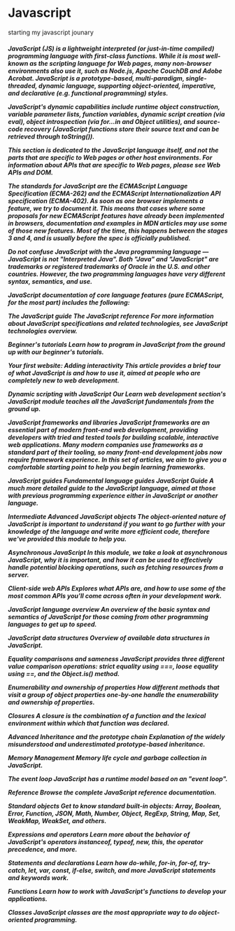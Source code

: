 # Javascript
starting my javascript jounary
<h5>
JavaScript (JS) is a lightweight interpreted (or just-in-time compiled) programming language with first-class functions. While it is most well-known as the scripting language for Web pages, many non-browser environments also use it, such as Node.js, Apache CouchDB and Adobe Acrobat. JavaScript is a prototype-based, multi-paradigm, single-threaded, dynamic language, supporting object-oriented, imperative, and declarative (e.g. functional programming) styles.

JavaScript's dynamic capabilities include runtime object construction, variable parameter lists, function variables, dynamic script creation (via eval), object introspection (via for...in and Object utilities), and source-code recovery (JavaScript functions store their source text and can be retrieved through toString()).

This section is dedicated to the JavaScript language itself, and not the parts that are specific to Web pages or other host environments. For information about APIs that are specific to Web pages, please see Web APIs and DOM.

The standards for JavaScript are the ECMAScript Language Specification (ECMA-262) and the ECMAScript Internationalization API specification (ECMA-402). As soon as one browser implements a feature, we try to document it. This means that cases where some proposals for new ECMAScript features have already been implemented in browsers, documentation and examples in MDN articles may use some of those new features. Most of the time, this happens between the stages 3 and 4, and is usually before the spec is officially published.

Do not confuse JavaScript with the Java programming language — JavaScript is not "Interpreted Java". Both "Java" and "JavaScript" are trademarks or registered trademarks of Oracle in the U.S. and other countries. However, the two programming languages have very different syntax, semantics, and use.

JavaScript documentation of core language features (pure ECMAScript, for the most part) includes the following:

The JavaScript guide
The JavaScript reference
For more information about JavaScript specifications and related technologies, see JavaScript technologies overview.

Beginner's tutorials
Learn how to program in JavaScript from the ground up with our beginner's tutorials.

Your first website: Adding interactivity
This article provides a brief tour of what JavaScript is and how to use it, aimed at people who are completely new to web development.

Dynamic scripting with JavaScript
Our Learn web development section's JavaScript module teaches all the JavaScript fundamentals from the ground up.

JavaScript frameworks and libraries
JavaScript frameworks are an essential part of modern front-end web development, providing developers with tried and tested tools for building scalable, interactive web applications. Many modern companies use frameworks as a standard part of their tooling, so many front-end development jobs now require framework experience. In this set of articles, we aim to give you a comfortable starting point to help you begin learning frameworks.

JavaScript guides
Fundamental language guides
JavaScript Guide
A much more detailed guide to the JavaScript language, aimed at those with previous programming experience either in JavaScript or another language.

Intermediate
Advanced JavaScript objects
The object-oriented nature of JavaScript is important to understand if you want to go further with your knowledge of the language and write more efficient code, therefore we've provided this module to help you.

Asynchronous JavaScript
In this module, we take a look at asynchronous JavaScript, why it is important, and how it can be used to effectively handle potential blocking operations, such as fetching resources from a server.

Client-side web APIs
Explores what APIs are, and how to use some of the most common APIs you'll come across often in your development work.

JavaScript language overview
An overview of the basic syntax and semantics of JavaScript for those coming from other programming languages to get up to speed.

JavaScript data structures
Overview of available data structures in JavaScript.

Equality comparisons and sameness
JavaScript provides three different value comparison operations: strict equality using ===, loose equality using ==, and the Object.is() method.

Enumerability and ownership of properties
How different methods that visit a group of object properties one-by-one handle the enumerability and ownership of properties.

Closures
A closure is the combination of a function and the lexical environment within which that function was declared.

Advanced
Inheritance and the prototype chain
Explanation of the widely misunderstood and underestimated prototype-based inheritance.

Memory Management
Memory life cycle and garbage collection in JavaScript.

The event loop
JavaScript has a runtime model based on an "event loop".

Reference
Browse the complete JavaScript reference documentation.

Standard objects
Get to know standard built-in objects: Array, Boolean, Error, Function, JSON, Math, Number, Object, RegExp, String, Map, Set, WeakMap, WeakSet, and others.

Expressions and operators
Learn more about the behavior of JavaScript's operators instanceof, typeof, new, this, the operator precedence, and more.

Statements and declarations
Learn how do-while, for-in, for-of, try-catch, let, var, const, if-else, switch, and more JavaScript statements and keywords work.

Functions
Learn how to work with JavaScript's functions to develop your applications.

Classes
JavaScript classes are the most appropriate way to do object-oriented programming.


